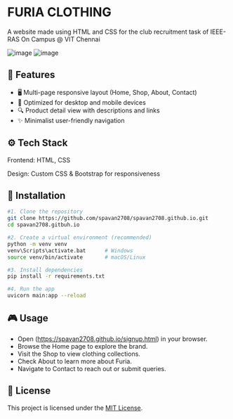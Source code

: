 # FURIA CLOTHING

A website made using HTML and CSS for the club recruitment task of IEEE-RAS On Campus @ VIT Chennai

![image](https://img.shields.io/badge/Python-FFD43B?style=for-the-badge&logo=python&logoColor=blue)
![image](https://img.shields.io/badge/HTML5-E34F26?style=for-the-badge&logo=html5&logoColor=white)

## 📌 Features

- 🖥️ Multi-page responsive layout (Home, Shop, About, Contact)
- 📱 Optimized for desktop and mobile devices
- 🔍 Product detail view with descriptions and links
- ✨ Minimalist user-friendly navigation

## ⚙️ Tech Stack
Frontend: HTML, CSS

Design: Custom CSS & Bootstrap for responsiveness

## 🚀 Installation
```bash
#1. Clone the repository
git clone https://github.com/spavan2708/spavan2708.github.io.git
cd spavan2708.gitbuh.io

#2. Create a virtual environment (recommended)
python -m venv venv
venv\Scripts\activate.bat      # Windows
source venv/bin/activate       # macOS/Linux

#3. Install dependencies
pip install -r requirements.txt

#4. Run the app
uvicorn main:app --reload
```
## 🎮 Usage

- Open (https://spavan2708.github.io/signup.html) in your browser.
- Browse the Home page to explore the brand.
- Visit the Shop to view clothing collections.
- Check About to learn more about Furia.
- Navigate to Contact to reach out or submit queries.

## 📜 License
This project is licensed under the [MIT License](./LICENSE).

